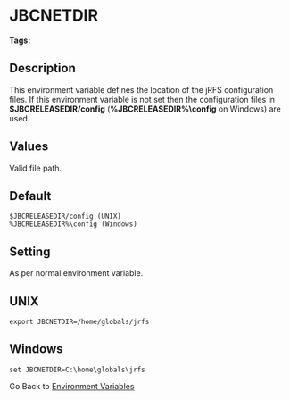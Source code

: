 # JBCNETDIR

<PageHeader />

**Tags:**
<badge text='jnetdir' vertical='middle' />
<badge text='network directory' vertical='middle' />
<badge text='jbcnetdir' vertical='middle' />
<badge text='jrfs' vertical='middle' />
<badge text='environment variables' vertical='middle' />

## Description

This environment variable defines the location of the jRFS configuration files. If this environment variable is not set then the configuration files in **$JBCRELEASEDIR/config** (**%JBCRELEASEDIR%\config** on Windows) are used.

## Values

Valid file path.

## Default

```
$JBCRELEASEDIR/config (UNIX)
%JBCRELEASEDIR%\config (Windows)
```

## Setting

As per normal environment variable.

## UNIX

```
export JBCNETDIR=/home/globals/jrfs
```

## Windows

```
set JBCNETDIR=C:\home\globals\jrfs
```

Go Back to [Environment Variables](./../README.md)

<PageFooter />
